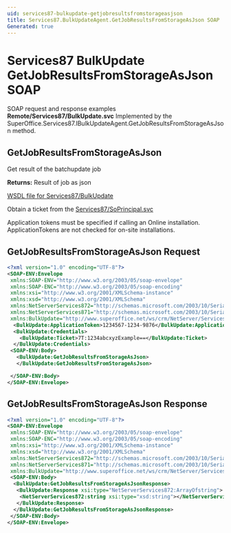 ```yaml
---
uid: services87-bulkupdate-getjobresultsfromstorageasjson
title: Services87.BulkUpdateAgent.GetJobResultsFromStorageAsJson SOAP
Generated: true
---
```


# Services87 BulkUpdate GetJobResultsFromStorageAsJson SOAP

SOAP request and response examples **Remote/Services87/BulkUpdate.svc**
Implemented by the <see cref="M:SuperOffice.Services87.IBulkUpdateAgent.GetJobResultsFromStorageAsJson">SuperOffice.Services87.IBulkUpdateAgent.GetJobResultsFromStorageAsJson</see> method.

## GetJobResultsFromStorageAsJson

Get result of the batchupdate job


**Returns:** Result of job as json


[WSDL file for Services87/BulkUpdate](../Services87-BulkUpdate.md)

Obtain a ticket from the [Services87/SoPrincipal.svc](../SoPrincipal/index.md)

Application tokens must be specified if calling an Online installation. ApplicationTokens are not checked for on-site installations.

## GetJobResultsFromStorageAsJson Request

```xml
<?xml version="1.0" encoding="UTF-8"?>
<SOAP-ENV:Envelope
 xmlns:SOAP-ENV="http://www.w3.org/2003/05/soap-envelope"
 xmlns:SOAP-ENC="http://www.w3.org/2003/05/soap-encoding"
 xmlns:xsi="http://www.w3.org/2001/XMLSchema-instance"
 xmlns:xsd="http://www.w3.org/2001/XMLSchema"
 xmlns:NetServerServices872="http://schemas.microsoft.com/2003/10/Serialization/Arrays"
 xmlns:NetServerServices871="http://schemas.microsoft.com/2003/10/Serialization/"
 xmlns:BulkUpdate="http://www.superoffice.net/ws/crm/NetServer/Services87">
  <BulkUpdate:ApplicationToken>1234567-1234-9876</BulkUpdate:ApplicationToken>
  <BulkUpdate:Credentials>
    <BulkUpdate:Ticket>7T:1234abcxyzExample==</BulkUpdate:Ticket>
  </BulkUpdate:Credentials>
 <SOAP-ENV:Body>
   <BulkUpdate:GetJobResultsFromStorageAsJson>
   </BulkUpdate:GetJobResultsFromStorageAsJson>

 </SOAP-ENV:Body>
</SOAP-ENV:Envelope>

```


## GetJobResultsFromStorageAsJson Response

```xml
<?xml version="1.0" encoding="UTF-8"?>
<SOAP-ENV:Envelope
 xmlns:SOAP-ENV="http://www.w3.org/2003/05/soap-envelope"
 xmlns:SOAP-ENC="http://www.w3.org/2003/05/soap-encoding"
 xmlns:xsi="http://www.w3.org/2001/XMLSchema-instance"
 xmlns:xsd="http://www.w3.org/2001/XMLSchema"
 xmlns:NetServerServices872="http://schemas.microsoft.com/2003/10/Serialization/Arrays"
 xmlns:NetServerServices871="http://schemas.microsoft.com/2003/10/Serialization/"
 xmlns:BulkUpdate="http://www.superoffice.net/ws/crm/NetServer/Services87">
 <SOAP-ENV:Body>
  <BulkUpdate:GetJobResultsFromStorageAsJsonResponse>
   <BulkUpdate:Response xsi:type="NetServerServices872:ArrayOfstring">
    <NetServerServices872:string xsi:type="xsd:string"></NetServerServices872:string>
   </BulkUpdate:Response>
  </BulkUpdate:GetJobResultsFromStorageAsJsonResponse>
 </SOAP-ENV:Body>
</SOAP-ENV:Envelope>

```

